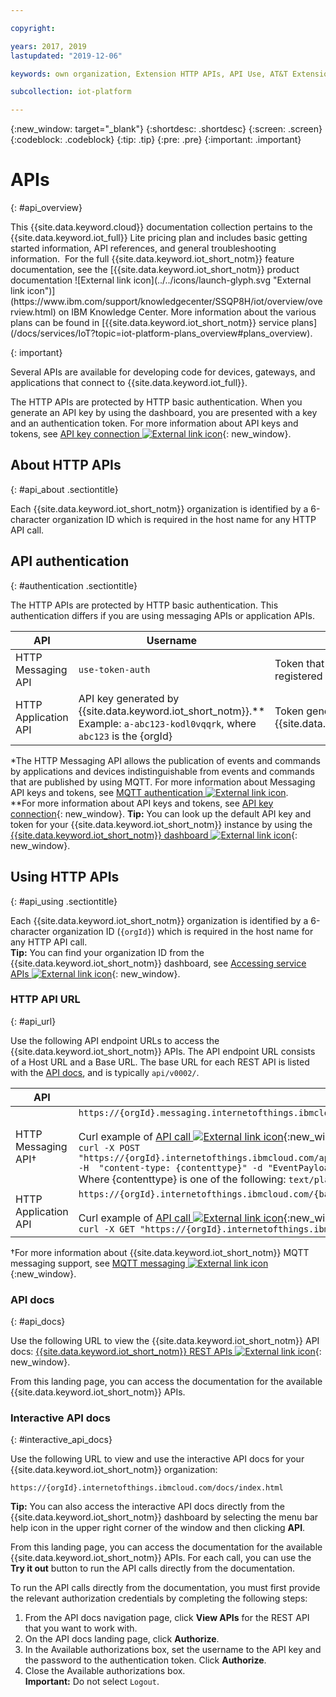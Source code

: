 ```yaml
---

copyright:

years: 2017, 2019
lastupdated: "2019-12-06"

keywords: own organization, Extension HTTP APIs, API Use, AT&T Extension, Administer AT&T

subcollection: iot-platform

---
```


{:new_window: target="\_blank"}
{:shortdesc: .shortdesc}
{:screen: .screen}
{:codeblock: .codeblock}
{:tip: .tip}
{:pre: .pre}
{:important: .important}


# APIs
{: #api_overview}

<p>This {{site.data.keyword.cloud}} documentation collection pertains to the {{site.data.keyword.iot_full}} Lite pricing plan and includes basic getting started information, API references, and general troubleshooting information. 
For the full {{site.data.keyword.iot_short_notm}} feature documentation, see the [{{site.data.keyword.iot_short_notm}} product documentation ![External link icon](../../icons/launch-glyph.svg "External link icon")](https://www.ibm.com/support/knowledgecenter/SSQP8H/iot/overview/overview.html) on IBM Knowledge Center. More information about the various plans can be found in [{{site.data.keyword.iot_short_notm}} service plans](/docs/services/IoT?topic=iot-platform-plans_overview#plans_overview). 
</p>
{: important}

Several APIs are available for developing code for devices, gateways, and applications that connect to {{site.data.keyword.iot_full}}.

The HTTP APIs are protected by HTTP basic authentication. When you generate an API key by using the dashboard, you are presented with a key and an authentication token. For more information about API keys and tokens, see [API key connection ![External link icon](../../../icons/launch-glyph.svg)](https://www.ibm.com/support/knowledgecenter/SSQP8H/iot/platform/platform_authorization.html#api-key){: new_window}.


## About HTTP APIs
{: #api_about .sectiontitle}

Each {{site.data.keyword.iot_short_notm}} organization is identified by a 6-character organization ID which is required in the host name for any HTTP API call.   

## API authentication
{: #authentication .sectiontitle}

The HTTP APIs are protected by HTTP basic authentication. This authentication differs if you are using messaging APIs or application APIs. 

API|Username|Password
---|---|---
HTTP Messaging API|`use-token-auth`|Token that is created when you registered your device.&ast;
HTTP Application API|API key generated by {{site.data.keyword.iot_short_notm}}.&ast;&ast;</br>Example: `a-abc123-kodl0vqqrk`, where `abc123` is the {orgId}| Token generated by {{site.data.keyword.iot_short_notm}}.&ast;&ast;

&ast;The HTTP Messaging API allows the publication of events and commands by applications and devices indistinguishable from events and commands that are published by using MQTT. For more information about Messaging API keys and tokens, see [MQTT authentication ![External link icon](../../../../icons/launch-glyph.svg "External link icon")](https://www.ibm.com/support/knowledgecenter/SSQP8H/iot/platform/devices/mqtt.html#mqtt_authentication).  
&ast;&ast;For more information about API keys and tokens, see [API key connection](../applications/app_dev_index.html#authentication){: new_window}.   **Tip:** You can look up the default API key and token for your {{site.data.keyword.iot_short_notm}} instance by using the [{{site.data.keyword.iot_short_notm}} dashboard ![External link icon](../../../../icons/launch-glyph.svg "External link icon")](https://www.ibm.com/support/knowledgecenter/SSQP8H/iot/getting_started/external_dashboard.html#access_api){: new_window}.

## Using HTTP APIs
{: #api_using .sectiontitle}

Each {{site.data.keyword.iot_short_notm}} organization is identified by a 6-character organization ID (`{orgId}`) which is required in the host name for any HTTP API call.   
**Tip:** You can find your organization ID from the {{site.data.keyword.iot_short_notm}} dashboard, see [Accessing service APIs ![External link icon](../../../../icons/launch-glyph.svg "External link icon")](https://www.ibm.com/support/knowledgecenter/SSQP8H/iot/getting_started/external_dashboard.html#access_api){: new_window}.

### HTTP API URL  
{: #api_url}  

Use the following API endpoint URLs to access the {{site.data.keyword.iot_short_notm}} APIs. The API endpoint URL consists of a Host URL and a Base URL. The base URL for each REST API is listed with the [API docs](#api_docs), and is typically `api/v0002/`.

API|Host URL
---|---
HTTP Messaging API&dagger;|`https://{orgId}.messaging.internetofthings.ibmcloud.com/{base_URL}`</br></br>Curl example of [API call ![External link icon](../../../../icons/launch-glyph.svg "External link icon")](https://docs.internetofthings.ibmcloud.com/apis/swagger/v0002/http-messaging.html#/Devices%20and%20gateways/post_device_types__typeId__devices__deviceId__events__eventName_){:new_window} to send a device event:  </br>`curl -X POST "https://{orgId}.internetofthings.ibmcloud.com/api/v0002/device/types/{deviceType}/devices/{deviceId}/events/{event_name}" -H  "content-type: {contenttype}" -d "EventPayload" -u 'use-token-auth:{password}'`</br> Where {contenttype} is one of the following: `text/plain`, `application/json`, `application/xml`, and `application/octet-stream`.
HTTP Application API|`https://{orgId}.internetofthings.ibmcloud.com/{base_URL}`</br></br>Curl example of [API call ![External link icon](../../../../icons/launch-glyph.svg "External link icon")](https://docs.internetofthings.ibmcloud.com/apis/swagger/v0002/org-admin.html#/Device%20Bulk%20Configuration/get_bulk_devices){:new_window} to list the devices in your organization:  </br>`curl -X GET "https://{orgId}.internetofthings.ibmcloud.com/api/v0002/bulk/devices?_limit=25" -u '{username}:{password}'`

&dagger;For more information about {{site.data.keyword.iot_short_notm}} MQTT messaging support, see [MQTT messaging ![External link icon](../../../../icons/launch-glyph.svg "External link icon")](https://www.ibm.com/support/knowledgecenter/SSQP8H/iot/platform/reference/mqtt/index.html){:new_window}.


### API docs
{: #api_docs}

Use the following URL to view the {{site.data.keyword.iot_short_notm}} API docs: [{{site.data.keyword.iot_short_notm}} REST APIs ![External link icon](../../../../icons/launch-glyph.svg "External link icon")](https://docs.internetofthings.ibmcloud.com/apis/swagger/index.html){: new_window}. 

From this landing page, you can access the documentation for the available {{site.data.keyword.iot_short_notm}} APIs.


### Interactive API docs
{: #interactive_api_docs}  

Use the following URL to view and use the interactive API docs for your {{site.data.keyword.iot_short_notm}} organization:

`https://{orgId}.internetofthings.ibmcloud.com/docs/index.html`

**Tip:** You can also access the interactive API docs directly from the {{site.data.keyword.iot_short_notm}} dashboard by selecting the menu bar help icon in the upper right corner of the window and then clicking **API**.

From this landing page, you can access the documentation for the available {{site.data.keyword.iot_short_notm}} APIs. For each call, you can use the **Try it out** button to run the API calls directly from the documentation.

To run the API calls directly from the documentation, you must first provide the relevant authorization credentials by completing the following steps:

1. From the API docs navigation page, click **View APIs** for the REST API that you want to work with. 
2. On the API docs landing page, click **Authorize**.
3. In the Available authorizations box, set the username to the API key and the password to the authentication token. Click **Authorize**.
4. Close the Available authorizations box.   
**Important:** Do not select `Logout`.
